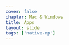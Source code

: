 ```yaml
---
cover: false
chapter: Mac & Windows
title: Apps
layout: slide
tags: ['native-np']
---
```


<div class="title-icon octicon octicon-device-desktop"></div>
